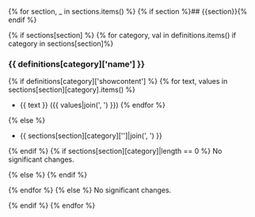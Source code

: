 {% for section, _ in sections.items() %}
{% if section %}## {{section}}{% endif %}

{% if sections[section] %}
{% for category, val in definitions.items() if category in sections[section]%}
### {{ definitions[category]['name'] }}

{% if definitions[category]['showcontent'] %}
{% for text, values in sections[section][category].items() %}
- {{ text }} ({{ values|join(', ') }})
{% endfor %}

{% else %}
- {{ sections[section][category]['']|join(', ') }}

{% endif %}
{% if sections[section][category]|length == 0 %}
No significant changes.

{% else %}
{% endif %}

{% endfor %}
{% else %}
No significant changes.


{% endif %}
{% endfor %}

